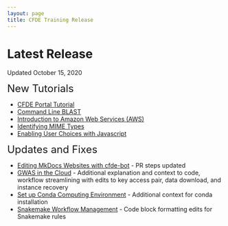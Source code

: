 ```yaml
---
layout: page
title: CFDE Training Release
---
```


Latest Release
=================
Updated October 15, 2020

<span style="font-size:24px;">New Tutorials

- [CFDE Portal Tutorial](../Bioinformatics-Skills/CFDE-Portal/index.md)
- [Command Line BLAST](../Bioinformatics-Skills/Command-Line-BLAST/BLAST1.md)
- [Introduction to Amazon Web Services (AWS)](../Bioinformatics-Skills/Introduction_to_Amazon_Web_Services/introtoaws1.md)
- [Identifying MIME Types](../CFDE-Internal-Training/MIME-type/index.md)
- [Enabling User Choices with Javascript](../Web-Development/javascript_chooser.md)

<span style="font-size:24px;">Updates and Fixes

- [Editing MkDocs Websites with cfde-bot](../CFDE-Internal-Training/cfdebot_website_editing.md) - PR steps updated
- [GWAS in the Cloud](../Bioinformatics-Skills/GWAS-in-the-cloud/index.md) - Additional explanation and context to code, workflow streamlining with edits to key access pair, data download, and instance recovery
- [Set up Conda Computing Environment](../Bioinformatics-Skills/install_conda_tutorial.md) - Additional context for conda installation
- [Snakemake Workflow Management](../Bioinformatics-Skills/Snakemake/index.md) - Code block formatting edits for Snakemake rules

